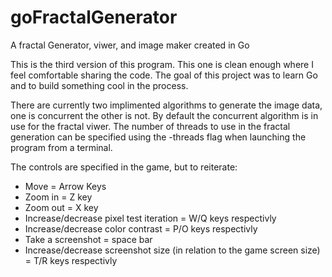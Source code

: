 # goFractalGenerator
A fractal Generator, viwer, and image maker created in Go

This is the third version of this program. This one is clean enough where I feel comfortable sharing the code.
The goal of this project was to learn Go and to build something cool in the process.

There are currently two implimented algorithms to generate the image data, one is concurrent the other is not. By default the concurrent algorithm is in use for the fractal viwer. The number of threads to use in the fractal generation can be specified using the -threads flag when launching the program from a terminal.

The controls are specified in the game, but to reiterate:
- Move = Arrow Keys
- Zoom in = Z key
- Zoom out = X key
- Increase/decrease pixel test iteration = W/Q keys respectivly
- Increase/decrease color contrast = P/O keys respectivly
- Take a screenshot = space bar
- Increase/decrease screenshot size (in relation to the game screen size) = T/R keys respectivly

